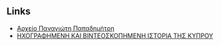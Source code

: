 ## Links

* [Αρχείο Παναγιώτη Παπαδημήτρη](http://www.papademetris.net)
* [ΗΧΟΓΡΑΦΗΜΕΝΗ ΚΑΙ ΒΙΝΤΕΟΣΚΟΠΗΜΕΝΗ ΙΣΤΟΡΙΑ ΤΗΣ ΚΥΠΡΟΥ](https://www.youtube.com/playlist?list=PLLfqlt1B4RSj3mcwcYaVYuIqLCL5MXnZM)
  
